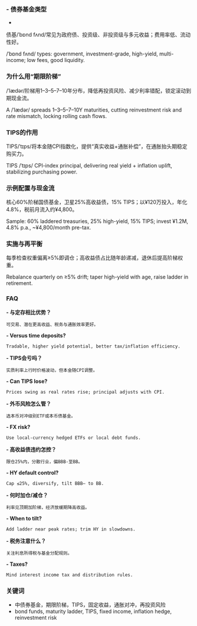 

### - 债券基金类型
- 

债基/ˈbɒnd fʌnd/常见为政府债、投资级、非投资级与多元收益；费用率低、流动性好。

/ˈbɒnd fʌnd/ types: government, investment-grade, high-yield, multi-income; low fees, good liquidity.

### 为什么用“期限阶梯”

/ˈlӕdər/阶梯用1–3–5–7–10年分布，降低再投资风险、减少利率错配，锁定滚动到期现金流。

A /ˈlӕdər/ spreads 1–3–5–7–10Y maturities, cutting reinvestment risk and rate mismatch, locking rolling cash flows.

### TIPS的作用

TIPS/ˈtɪps/将本金随CPI指数化，提供“真实收益+通胀补偿”，在通胀抬头期稳定购买力。

TIPS /ˈtɪps/ CPI-index principal, delivering real yield + inflation uplift, stabilizing purchasing power.

### 示例配置与现金流

核心60%阶梯国债基金，卫星25%高收益债，15% TIPS；以¥120万投入，年化4.8%，税前月流入约¥4,800。

Sample: 60% laddered treasuries, 25% high-yield, 15% TIPS; invest ¥1.2M, 4.8% p.a., ~¥4,800/month pre-tax.

### 实施与再平衡

每季检查权重偏离≥5%即调仓；高收益债占比随年龄递减，退休后提高阶梯权重。

Rebalance quarterly on ≥5% drift; taper high-yield with age, raise ladder in retirement.

### FAQ

**- 与定存相比优势？**
    
    可交易、潜在更高收益、税务与通胀效率更好。
    
**- Versus time deposits?**
    
    Tradable, higher yield potential, better tax/inflation efficiency.
    
**- TIPS会亏吗？**
    
    实质利率上行时价格波动，但本金随CPI调整。
    
**- Can TIPS lose?**
    
    Prices swing as real rates rise; principal adjusts with CPI.
    
**- 外币风险怎么管？**
    
    选本币对冲级别ETF或本币债基金。
    
**- FX risk?**
    
    Use local-currency hedged ETFs or local debt funds.
    
**- 高收益债违约怎控？**
    
    限仓25%内，分散行业，偏BBB-至BB。
    
**- HY default control?**
    
    Cap ≤25%, diversify, tilt BBB– to BB.
    
**- 何时加仓/减仓？**
    
    利率见顶期加阶梯，经济放缓期降高收益。
    
**- When to tilt?**
    
    Add ladder near peak rates; trim HY in slowdowns.
    
**- 税务注意什么？**
    
    关注利息所得税与基金分配规则。
    
**- Taxes?**
    
    Mind interest income tax and distribution rules.
    

### 关键词

- 中债券基金，期限阶梯，TIPS，固定收益，通胀对冲，再投资风险
- bond funds, maturity ladder, TIPS, fixed income, inflation hedge, reinvestment risk
